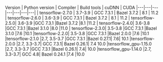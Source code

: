 
Version |	Python version |	Compiler |	Build tools |	cuDNN	| CUDA
|---|---|---|---|---|---|---|
| tensorflow-2.7.0 | 3.7-3.9	| GCC 7.3.1 |	Bazel 3.7.2 |	8.1 |	11.2
| tensorflow-2.6.0 | 3.6-3.9	| GCC 7.3.1 |	Bazel 3.7.2 |	8.1 |	11.2
| tensorflow-2.5.0|	3.6-3.9	|GCC 7.3.1	|Bazel 3.7.2	|8.1	|11.2
| tensorflow-2.4.0|	3.6-3.8	|GCC 7.3.1	|Bazel 3.1.0	|8.0	|11.0
| tensorflow-2.3.0|	3.5-3.8	|GCC 7.3.1	|Bazel 3.1.0	|7.6	|10.1
|tensorflow-2.2.0|	3.5-3.8	|GCC 7.3.1	|Bazel 2.0.0	|7.6	|10.1
|tensorflow-2.1.0	|2.7, 3.5-3.7	|GCC 7.3.1	|Bazel 0.27.1|	7.6|	10.1
|tensorflow-2.0.0	|2.7, 3.3-3.7|	GCC 7.3.1|	Bazel 0.26.1|	7.4	10.0
|tensorflow_gpu-1.15.0	|2.7, 3.3-3.7	|GCC 7.3.1	|Bazel 0.26.1|	7.4|	10.0
|tensorflow_gpu-1.14.0	|2.7, 3.3-3.7|	GCC 4.8|	Bazel 0.24.1	|7.4	|10.0
